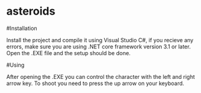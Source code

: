 # asteroids


#Installation

  Install the project and compile it using Visual Studio C#, if you recieve any errors, make sure you are using .NET core framework version 3.1 or later.
  Open the .EXE file and the setup should be done.
  
#Using

  After opening the .EXE you can control the character with the left and right arrow key.
  To shoot you need to press the up arrow on your keyboard.
  
